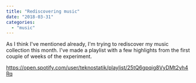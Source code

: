 ```yaml
---
title: "Rediscovering music"
date: "2018-03-31"
categories: 
  - "music"
---
```


As I think I've mentioned already, I'm trying to rediscover my music collection this month. I've made a playlist with a few highlights from the first couple of weeks of the experiment.

https://open.spotify.com/user/teknostatik/playlist/25tQ6gpqig8VyDMt2yh4Rq
